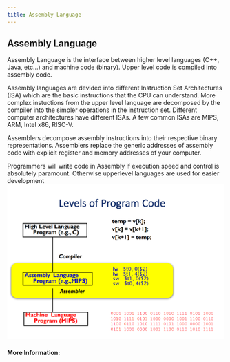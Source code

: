 ```yaml
---
title: Assembly Language
---
```

## Assembly Language


<!-- The article goes here, in GitHub-flavored Markdown. Feel free to add YouTube videos, images, and CodePen/JSBin embeds  -->
Assembly Language is the interface between higher level languages (C++, Java, etc...) and machine code (binary). Upper level code is compiled into assembly code.

Assembly languages are devided into different Instruction Set Architectures (ISA) which are the basic instructions that the CPU can understand. More complex instuctions from the upper level language are decomposed by the compiler into the simpler operations in the instruction set. Different computer architectures have different ISAs. A few common ISAs are MIPS, ARM, Intel x86, RISC-V.

Assemblers decompose assembly instructions into their respective binary representations. Assemblers replace the generic addresses of assembly code with explicit register and memory addresses of your computer.

Programmers will write code in Assembly if execution speed and control is absolutely paramount. Otherwise upperlevel languages are used for easier development 
![Image of Levels of Code](https://raw.githubusercontent.com/colbybanbury/assemblyPicture/master/Screenshot%20from%202017-10-14%2014-03-06.png)

#### More Information:
<!-- Please add any articles you think might be helpful to read before writing the article -->


